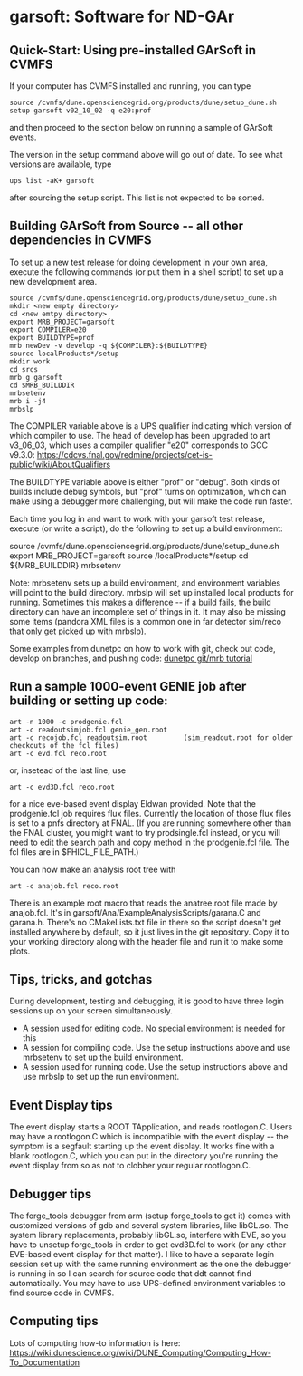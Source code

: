 # garsoft: Software for ND-GAr

## Quick-Start: Using pre-installed GArSoft in CVMFS

If your computer has CVMFS installed and running, you can type

```
source /cvmfs/dune.opensciencegrid.org/products/dune/setup_dune.sh
setup garsoft v02_10_02 -q e20:prof
```

and then proceed to the section below on running a sample of GArSoft events.

The version in the setup command above will go out of date. To see what versions are available, type

```
ups list -aK+ garsoft
```

after sourcing the setup script. This list is not expected to be sorted.


## Building GArSoft from Source -- all other dependencies in CVMFS

To set up a new test release for doing development in your own area, execute the following commands (or put them in a shell script) to set up a new development area.

```
source /cvmfs/dune.opensciencegrid.org/products/dune/setup_dune.sh
mkdir <new empty directory>
cd <new emtpy directory>
export MRB_PROJECT=garsoft
export COMPILER=e20
export BUILDTYPE=prof
mrb newDev -v develop -q ${COMPILER}:${BUILDTYPE}
source localProducts*/setup
mkdir work
cd srcs
mrb g garsoft
cd $MRB_BUILDDIR
mrbsetenv
mrb i -j4
mrbslp
```

The COMPILER variable above is a UPS qualifier indicating which version of which compiler to use. The head of develop has been upgraded to art v3_06_03, which uses a compiler qualifier "e20" corresponds to GCC v9.3.0: https://cdcvs.fnal.gov/redmine/projects/cet-is-public/wiki/AboutQualifiers

The BUILDTYPE variable above is either "prof" or "debug". Both kinds of builds include debug symbols, but "prof" turns on optimization, which can make using a debugger more challenging, but will make the code run faster.

Each time you log in and want to work with your garsoft test release, execute (or write a script), do the following to set up a build environment:

source /cvmfs/dune.opensciencegrid.org/products/dune/setup_dune.sh
export MRB_PROJECT=garsoft
source <directory you created from the creation step above>/localProducts*/setup
cd ${MRB_BUILDDIR}
mrbsetenv

Note: mrbsetenv sets up a build environment, and environment variables will point to the build directory. mrbslp will set up installed local products for running. Sometimes this makes a difference -- if a build fails, the build directory can have an incomplete set of things in it. It may also be missing some items (pandora XML files is a common one in far detector sim/reco that only get picked up with mrbslp).

Some examples from dunetpc on how to work with git, check out code, develop on branches, and pushing code: [dunetpc git/mrb tutorial](https://cdcvs.fnal.gov/redmine/projects/dunetpc/wiki/_Tutorial_)

## Run a sample 1000-event GENIE job after building or setting up code:

```
art -n 1000 -c prodgenie.fcl
art -c readoutsimjob.fcl genie_gen.root
art -c recojob.fcl readoutsim.root         (sim_readout.root for older checkouts of the fcl files)
art -c evd.fcl reco.root
```

or, insetead of the last line, use

```
art -c evd3D.fcl reco.root
```

for a nice eve-based event display Eldwan provided. Note that the prodgenie.fcl job requires flux files. Currently the location of those flux files is set to a pnfs directory at FNAL. (If you are running somewhere other than the FNAL cluster, you might want to try prodsingle.fcl instead, or you will need to edit the search path and copy method in the prodgenie.fcl file. The fcl files are in $FHICL_FILE_PATH.)

You can now make an analysis root tree with

```
art -c anajob.fcl reco.root
```

There is an example root macro that reads the anatree.root file made by anajob.fcl. It's in garsoft/Ana/ExampleAnalysisScripts/garana.C and garana.h. There's no CMakeLists.txt file in there so the script doesn't get installed anywhere by default, so it just lives in the git repository. Copy it to your working directory along with the header file and run it to make some plots.

## Tips, tricks, and gotchas

During development, testing and debugging, it is good to have three login sessions up on your screen simultaneously.

* A session used for editing code. No special environment is needed for this
* A session for compiling code. Use the setup instructions above and use mrbsetenv to set up the build environment.
* A session used for running code. Use the setup instructions above and use mrbslp to set up the run environment.

## Event Display tips
The event display starts a ROOT TApplication, and reads rootlogon.C. Users may have a rootlogon.C which is incompatible with the event display -- the symptom is a segfault starting up the event display. It works fine with a blank rootlogon.C, which you can put in the directory you're running the event display from so as not to clobber your regular rootlogon.C.

## Debugger tips
The forge_tools debugger from arm (setup forge_tools to get it) comes with customized versions of gdb and several system libraries, like libGL.so. The system library replacements, probably libGL.so, interfere with EVE, so you have to unsetup forge_tools in order to get evd3D.fcl to work (or any other EVE-based event display for that matter). I like to have a separate login session set up with the same running environment as the one the debugger is running in so I can search for source code that ddt cannot find automatically. You may have to use UPS-defined environment variables to find source code in CVMFS.

## Computing tips
Lots of computing how-to information is here: https://wiki.dunescience.org/wiki/DUNE_Computing/Computing_How-To_Documentation
